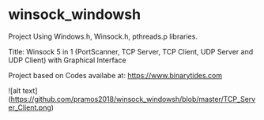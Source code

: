 # winsock_windowsh

Project Using Windows.h, Winsock.h, pthreads.p libraries.

Title: Winsock 5 in 1 (PortScanner, TCP Server, TCP Client, UDP Server and UDP Client) with Graphical Interface

Project based on Codes availabe at: https://www.binarytides.com

![alt text] (https://github.com/pramos2018/winsock_windowsh/blob/master/TCP_Server_Client.png)
